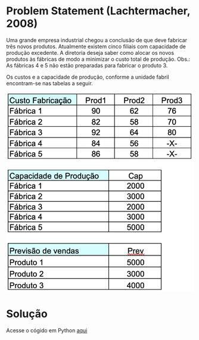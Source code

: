 # Problem Statement (Lachtermacher, 2008)

Uma grande empresa industrial chegou a conclusão de que deve fabricar três novos produtos. Atualmente existem cinco filiais com capacidade de produção excedente. A diretoria deseja saber como alocar os novos produtos às fábricas de modo a minimizar o custo total de produção.  Obs.: As fábricas 4 e 5 não estão preparadas para fabricar o produto 3.

Os custos e a capacidade de produção, conforme a unidade fabril encontram-se nas tabelas a seguir.

![Data table](Data.png)

# Solução
Acesse o cógido em Python [aqui](Lachtermacher2008.ipynb)


